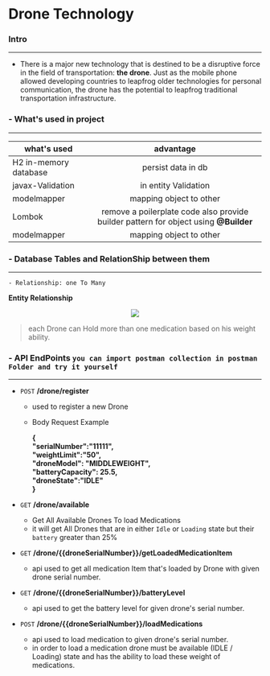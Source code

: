 # **Drone Technology**


### **Intro**
---
- There is a major new technology that is destined to be a disruptive force in the
field of transportation: **the drone**. Just as the mobile phone allowed developing countries to leapfrog older technologies for personal communication, the drone
has the potential to leapfrog traditional transportation infrastructure.


### - **What's used in project**
---

| what's used   |    advantage    | 
|----------|:-------------:|
| H2 in-memory database|  persist data in db |
| javax-Validation |    in entity Validation   |   
| modelmapper | mapping object to other |   
| Lombok | remove a poilerplate code also provide builder pattern for object using **@Builder** |   
| modelmapper | mapping object to other |   


### - **Database Tables and RelationShip between them**
---
    - Relationship: one To Many
    
 **Entity Relationship**
 <p align="center">
   <img src="https://user-images.githubusercontent.com/88937645/165602994-46612181-b379-40b6-812d-7488a0df4f89.PNG"> 
 <p>
 
   > each Drone can Hold more than one medication based on his weight ability.

### - **API EndPoints**  `you can import postman collection in postman Folder and try it yourself`
---
     
  - `POST` **/drone/register**
      - used to register a new Drone
      - Body Request Example
     
          **{\
                "serialNumber":"11111",\
                "weightLimit":"50",\
                "droneModel": "MIDDLEWEIGHT",\
                "batteryCapacity": 25.5,\
                "droneState":"IDLE"\
          }**
   
     
  - `GET` **/drone/available**
      - Get All Available Drones To load Medications
      - it will get All Drones that are in either `Idle` or `Loading` state but their `battery` greater than 25%
   
  - `GET` **/drone/{{droneSerialNumber}}/getLoadedMedicationItem**
      - api used to get all medication Item that's loaded by Drone with given drone serial number.      
   
  - `GET` **/drone/{{droneSerialNumber}}/batteryLevel**
      - api used to get the battery level for given drone's serial number.
   
     
  - `POST` **/drone/{{droneSerialNumber}}/loadMedications**
      - api used to load medication to given drone's serial number.
      - in order to load a medication drone must be available (IDLE / Loading) state and has the ability to load these weight of medications.
     
     
